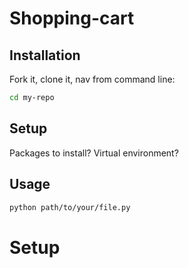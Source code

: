 # Shopping-cart

## Installation
Fork it, clone it, nav from command line:
```sh
cd my-repo
```
## Setup
Packages to install?
Virtual environment?
## Usage
```sh
python path/to/your/file.py
```
# Setup